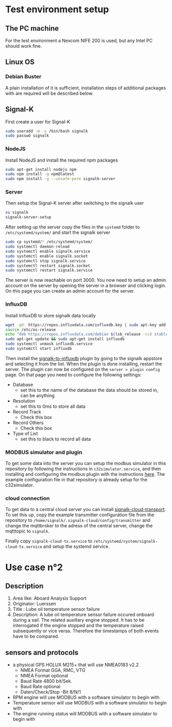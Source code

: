 # Test environment setup
## The PC machine
For the test environment a Nexcom NIFE 200 is used, but any Intel PC should work fine.
## Linux OS
### Debian Buster
A plain installation of it is sufficient, installation steps of additional packages with are required will be described below.
## Signal-K
First create a user for Signal-K
```bash
sudo useradd -m -s /bin/bash signalk
sudo passwd signalk
```
### NodeJS
Install NodeJS and install the required npm packages
```bash
sudo apt-get install nodejs npm
sudo npm install -g npm@latest
sudo npm install -g --unsafe-perm signalk-server
```
### Server
Then setup the Signal-K server after switching to the signalk user
```bash
su signalk 
signalk-server-setup
```
After setting up the server copy the files in the `systemd` folder to `/etc/systemd/system/` and start the signalk server
```bash
sudo cp systemd/* /etc/systemd/system/
sudo systemctl daemon-reload
sudo systemctl enable signalk.service
sudo systemctl enable signalk.socket
sudo systemctl stop signalk.service
sudo systemctl restart signalk.socket
sudo systemctl restart signalk.service
```

The server is now reachable on port 3000. You now need to setup an admin account on the server by opening the server in a browser and clicking login. On this page you can create an admin account for the server.

### InfluxDB
Install InfluxDB to store signalk data locally
```bash
wget -qO- https://repos.influxdata.com/influxdb.key | sudo apt-key add -
source /etc/os-release
echo "deb https://repos.influxdata.com/debian $(lsb_release -cs) stable" | sudo tee /etc/apt/sources.list.d/influxdb.list
sudo apt-get update && sudo apt-get install influxdb
sudo systemctl unmask influxdb.service
sudo systemctl start influxdb
```

Then install the [signalk-to-influxdb](https://github.com/tkurki/signalk-to-influxdb) plugin by going to the signalk appstore and selecting it from the list. When the plugin is done installing, restart the server. The plugin can now be configured on the `server > plugin config` page. On that page you need to configure the following settings:

- Database
    + set this to the name of the database the data should be stored in, can be anything
- Resolution
    + set this to 0ms to store all data
- Record Track
    + Check this box
- Record Others
    + Check this box
- Type of List 
    + set this to black to record all data 

### MODBUS simulator and plugin
To get some data into the server you can setup the modbus simulator in this repository by following the instructions in `c32simulator.service`, and then installing and configuring the modbus plugin with the instructions [here](https://github.com/codekilo/signalk-modbus-plugin). The example configuration file in that repository is already setup for the c32simulator.

### cloud connection

To get data to a central cloud server you can install [signalk-cloud-transport](https://github.com/codekilo/signalk-cloud-transport). To set this up, copy the example transmitter configuration file from the repository to `/home/signalk/.signalk-cloud/config/transmitter` and change the mqttbroker to the adress of the central server, change the mqtttopic to `signalk`.

Finally copy `signalk-cloud-tx.service` to `/etc/systemd/system/signalk-cloud-tx.service` and setup the systemd service.


# Use case n°2
## Description
1. Area like: Aboard Analysis Support
2. Originator: Luerssen
3. Title : Lube oil temperature sensor failure
4. Description: A lube oil temperature sensor failure occured onboard during a sail.
                The related auxillary engine stopped. It has to be interrogated if 
                the engine stopped and the temperature raised subsequently or vice versa.
                Therefore the timestamps of both events have to be compared.
## sensors and protocols
- a physical GPS HOLUX M215+ that will use NMEA0183 v2.2
  - NMEA Format GGA, RMC, VTG
  - NMEA Format optional    
  - Baud Rate   4800 bit/Sek.
  - Baud Rate   optional    
  - Daten/Check/Stop -Bit    8/N/1
- RPM engine will use MODBUS with a software simulator to begin with
- Temperature sensor will use MODBUS with a software simulator to begin with
- The engine running status will MODBUS with a software simulator to begin with


